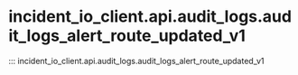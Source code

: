 # incident_io_client.api.audit_logs.audit_logs_alert_route_updated_v1

::: incident_io_client.api.audit_logs.audit_logs_alert_route_updated_v1
